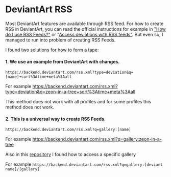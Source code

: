 # DeviantArt RSS

Most DeviantArt features are available through RSS feed. For how to create RSS in DeviantArt, you can read the official instructions for example in ["How do I use RSS Feeds?"](https://www.deviantartsupport.com/en/article/how-do-i-use-rss-feeds) or "[Access deviations with RSS feeds"](https://www.deviantart.com/developers/rss). But even so, I managed to run into problem of creating RSS Feeds.

I found two solutions for how to form a tape:

#### 1. We use an example from DeviantArt with changes.

```https://backend.deviantart.com/rss.xml?type=deviation&q=[name]+sort%3Atime+meta%3Aall```

For example https://backend.deviantart.com/rss.xml?type=deviation&q=zeon-in-a-tree+sort%3Atime+meta%3Aall

This method does not work with all profiles and for some profiles this method does not work.

#### 2. This is a universal way to create RSS Feeds.

```https://backend.deviantart.com/rss.xml?q=gallery:[name]```

For example https://backend.deviantart.com/rss.xml?q=gallery:zeon-in-a-tree

Also in this [repository](https://github.com/jamesl1001/deviantART-API) I found how to access a specific gallery

For example ```https://backend.deviantart.com/rss.xml?q=gallery:[deviant name]/[gallery]```


